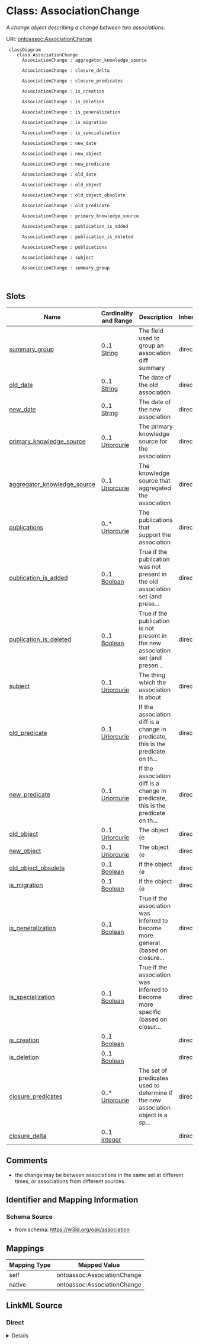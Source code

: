 

# Class: AssociationChange


_A change object describing a change between two associations._





URI: [ontoassoc:AssociationChange](https://w3id.org/oak/association/AssociationChange)




```{mermaid}
 classDiagram
    class AssociationChange
      AssociationChange : aggregator_knowledge_source
        
      AssociationChange : closure_delta
        
      AssociationChange : closure_predicates
        
      AssociationChange : is_creation
        
      AssociationChange : is_deletion
        
      AssociationChange : is_generalization
        
      AssociationChange : is_migration
        
      AssociationChange : is_specialization
        
      AssociationChange : new_date
        
      AssociationChange : new_object
        
      AssociationChange : new_predicate
        
      AssociationChange : old_date
        
      AssociationChange : old_object
        
      AssociationChange : old_object_obsolete
        
      AssociationChange : old_predicate
        
      AssociationChange : primary_knowledge_source
        
      AssociationChange : publication_is_added
        
      AssociationChange : publication_is_deleted
        
      AssociationChange : publications
        
      AssociationChange : subject
        
      AssociationChange : summary_group
        
      
```




<!-- no inheritance hierarchy -->


## Slots

| Name | Cardinality and Range | Description | Inheritance |
| ---  | --- | --- | --- |
| [summary_group](summary_group.md) | 0..1 <br/> [String](String.md) | The field used to group an association diff summary | direct |
| [old_date](old_date.md) | 0..1 <br/> [String](String.md) | The date of the old association | direct |
| [new_date](new_date.md) | 0..1 <br/> [String](String.md) | The date of the new association | direct |
| [primary_knowledge_source](primary_knowledge_source.md) | 0..1 <br/> [Uriorcurie](Uriorcurie.md) | The primary knowledge source for the association | direct |
| [aggregator_knowledge_source](aggregator_knowledge_source.md) | 0..1 <br/> [Uriorcurie](Uriorcurie.md) | The knowledge source that aggregated the association | direct |
| [publications](publications.md) | 0..* <br/> [Uriorcurie](Uriorcurie.md) | The publications that support the association | direct |
| [publication_is_added](publication_is_added.md) | 0..1 <br/> [Boolean](Boolean.md) | True if the publication was not present in the old association set (and prese... | direct |
| [publication_is_deleted](publication_is_deleted.md) | 0..1 <br/> [Boolean](Boolean.md) | True if the publication is not present in the new association set (and presen... | direct |
| [subject](subject.md) | 0..1 <br/> [Uriorcurie](Uriorcurie.md) | The thing which the association is about | direct |
| [old_predicate](old_predicate.md) | 0..1 <br/> [Uriorcurie](Uriorcurie.md) | If the association diff is a change in predicate, this is the predicate on th... | direct |
| [new_predicate](new_predicate.md) | 0..1 <br/> [Uriorcurie](Uriorcurie.md) | If the association diff is a change in predicate, this is the predicate on th... | direct |
| [old_object](old_object.md) | 0..1 <br/> [Uriorcurie](Uriorcurie.md) | The object (e | direct |
| [new_object](new_object.md) | 0..1 <br/> [Uriorcurie](Uriorcurie.md) | The object (e | direct |
| [old_object_obsolete](old_object_obsolete.md) | 0..1 <br/> [Boolean](Boolean.md) | if the object (e | direct |
| [is_migration](is_migration.md) | 0..1 <br/> [Boolean](Boolean.md) | if the object (e | direct |
| [is_generalization](is_generalization.md) | 0..1 <br/> [Boolean](Boolean.md) | True if the association was inferred to become more general (based on closure... | direct |
| [is_specialization](is_specialization.md) | 0..1 <br/> [Boolean](Boolean.md) | True if the association was inferred to become more specific (based on closur... | direct |
| [is_creation](is_creation.md) | 0..1 <br/> [Boolean](Boolean.md) |  | direct |
| [is_deletion](is_deletion.md) | 0..1 <br/> [Boolean](Boolean.md) |  | direct |
| [closure_predicates](closure_predicates.md) | 0..* <br/> [Uriorcurie](Uriorcurie.md) | The set of predicates used to determine if the new association object is a sp... | direct |
| [closure_delta](closure_delta.md) | 0..1 <br/> [Integer](Integer.md) |  | direct |









## Comments

* the change may be between associations in the same set at different times, or associations from different sources.

## Identifier and Mapping Information







### Schema Source


* from schema: https://w3id.org/oak/association





## Mappings

| Mapping Type | Mapped Value |
| ---  | ---  |
| self | ontoassoc:AssociationChange |
| native | ontoassoc:AssociationChange |





## LinkML Source

<!-- TODO: investigate https://stackoverflow.com/questions/37606292/how-to-create-tabbed-code-blocks-in-mkdocs-or-sphinx -->

### Direct

<details>
```yaml
name: AssociationChange
description: A change object describing a change between two associations.
comments:
- the change may be between associations in the same set at different times, or associations
  from different sources.
from_schema: https://w3id.org/oak/association
slots:
- summary_group
- old_date
- new_date
- primary_knowledge_source
- aggregator_knowledge_source
- publications
- publication_is_added
- publication_is_deleted
- subject
- old_predicate
- new_predicate
- old_object
- new_object
- old_object_obsolete
- is_migration
- is_generalization
- is_specialization
- is_creation
- is_deletion
- closure_predicates
- closure_delta

```
</details>

### Induced

<details>
```yaml
name: AssociationChange
description: A change object describing a change between two associations.
comments:
- the change may be between associations in the same set at different times, or associations
  from different sources.
from_schema: https://w3id.org/oak/association
attributes:
  summary_group:
    name: summary_group
    description: The field used to group an association diff summary
    from_schema: https://w3id.org/oak/association
    rank: 1000
    alias: summary_group
    owner: AssociationChange
    domain_of:
    - AssociationChange
    range: string
  old_date:
    name: old_date
    description: The date of the old association
    from_schema: https://w3id.org/oak/association
    rank: 1000
    is_a: date
    mixins:
    - diff_slot
    alias: old_date
    owner: AssociationChange
    domain_of:
    - AssociationChange
    range: string
  new_date:
    name: new_date
    description: The date of the new association
    from_schema: https://w3id.org/oak/association
    rank: 1000
    is_a: date
    mixins:
    - diff_slot
    alias: new_date
    owner: AssociationChange
    domain_of:
    - AssociationChange
    range: string
  primary_knowledge_source:
    name: primary_knowledge_source
    description: The primary knowledge source for the association
    from_schema: https://w3id.org/oak/association
    rank: 1000
    slot_uri: biolink:primary_knowledge_source
    alias: primary_knowledge_source
    owner: AssociationChange
    domain_of:
    - PositiveOrNegativeAssociation
    - ParserConfiguration
    - AssociationChange
    range: uriorcurie
  aggregator_knowledge_source:
    name: aggregator_knowledge_source
    description: The knowledge source that aggregated the association
    from_schema: https://w3id.org/oak/association
    rank: 1000
    slot_uri: biolink:aggregator_knowledge_source
    alias: aggregator_knowledge_source
    owner: AssociationChange
    domain_of:
    - PositiveOrNegativeAssociation
    - ParserConfiguration
    - AssociationChange
    range: uriorcurie
  publications:
    name: publications
    description: The publications that support the association
    from_schema: https://w3id.org/oak/association
    rank: 1000
    slot_uri: biolink:publications
    multivalued: true
    alias: publications
    owner: AssociationChange
    domain_of:
    - PositiveOrNegativeAssociation
    - AssociationChange
    range: uriorcurie
  publication_is_added:
    name: publication_is_added
    description: True if the publication was not present in the old association set
      (and present in the new)
    from_schema: https://w3id.org/oak/association
    rank: 1000
    mixins:
    - diff_slot
    alias: publication_is_added
    owner: AssociationChange
    domain_of:
    - AssociationChange
    range: boolean
  publication_is_deleted:
    name: publication_is_deleted
    description: True if the publication is not present in the new association set
      (and present in the old)
    from_schema: https://w3id.org/oak/association
    rank: 1000
    mixins:
    - diff_slot
    alias: publication_is_deleted
    owner: AssociationChange
    domain_of:
    - AssociationChange
    range: boolean
  subject:
    name: subject
    description: The thing which the association is about.
    comments:
    - it is conventional for the subject to be the "entity" and the object to be the
      ontological descriptor
    from_schema: https://w3id.org/oak/association
    exact_mappings:
    - oa:hasBody
    rank: 1000
    slot_uri: rdf:subject
    alias: subject
    owner: AssociationChange
    domain_of:
    - PositiveOrNegativeAssociation
    - AssociationChange
    slot_group: core_triple
    range: uriorcurie
  old_predicate:
    name: old_predicate
    description: If the association diff is a change in predicate, this is the predicate
      on the old association
    from_schema: https://w3id.org/oak/association
    rank: 1000
    is_a: predicate
    mixins:
    - diff_slot
    alias: old_predicate
    owner: AssociationChange
    domain_of:
    - AssociationChange
    range: uriorcurie
  new_predicate:
    name: new_predicate
    description: If the association diff is a change in predicate, this is the predicate
      on the new association
    from_schema: https://w3id.org/oak/association
    rank: 1000
    is_a: predicate
    mixins:
    - diff_slot
    alias: new_predicate
    owner: AssociationChange
    domain_of:
    - AssociationChange
    range: uriorcurie
  old_object:
    name: old_object
    description: The object (e.g. term) on the old association
    from_schema: https://w3id.org/oak/association
    rank: 1000
    is_a: object
    mixins:
    - diff_slot
    alias: old_object
    owner: AssociationChange
    domain_of:
    - AssociationChange
    range: uriorcurie
  new_object:
    name: new_object
    description: The object (e.g. term) on the new association
    from_schema: https://w3id.org/oak/association
    rank: 1000
    is_a: object
    mixins:
    - diff_slot
    alias: new_object
    owner: AssociationChange
    domain_of:
    - AssociationChange
    range: uriorcurie
  old_object_obsolete:
    name: old_object_obsolete
    description: if the object (e.g. term) of the old object has been obsoleted, this
      is true
    from_schema: https://w3id.org/oak/association
    rank: 1000
    mixins:
    - diff_slot
    alias: old_object_obsolete
    owner: AssociationChange
    domain_of:
    - AssociationChange
    range: boolean
  is_migration:
    name: is_migration
    description: if the object (e.g. term) of the old object has been obsoleted, and
      the object has been migrated (either automatically or manually) to a new object
      based on obsoletion migration metadata, this is True
    from_schema: https://w3id.org/oak/association
    rank: 1000
    mixins:
    - diff_slot
    alias: is_migration
    owner: AssociationChange
    domain_of:
    - AssociationChange
    range: boolean
  is_generalization:
    name: is_generalization
    description: True if the association was inferred to become more general (based
      on closure predicates). Note that depending on the tool, this may be inferred,
      if there is no explicit association-level migration information.
    from_schema: https://w3id.org/oak/association
    rank: 1000
    mixins:
    - diff_slot
    alias: is_generalization
    owner: AssociationChange
    domain_of:
    - AssociationChange
    range: boolean
  is_specialization:
    name: is_specialization
    description: True if the association was inferred to become more specific (based
      on closure predicates). Note that depending on the tool, this may be inferred,
      if there is no explicit association-level migration information.
    from_schema: https://w3id.org/oak/association
    rank: 1000
    mixins:
    - diff_slot
    alias: is_specialization
    owner: AssociationChange
    domain_of:
    - AssociationChange
    range: boolean
  is_creation:
    name: is_creation
    from_schema: https://w3id.org/oak/association
    rank: 1000
    mixins:
    - diff_slot
    alias: is_creation
    owner: AssociationChange
    domain_of:
    - AssociationChange
    range: boolean
  is_deletion:
    name: is_deletion
    from_schema: https://w3id.org/oak/association
    rank: 1000
    mixins:
    - diff_slot
    alias: is_deletion
    owner: AssociationChange
    domain_of:
    - AssociationChange
    range: boolean
  closure_predicates:
    name: closure_predicates
    description: The set of predicates used to determine if the new association object
      is a specialization or generalization of the old one.
    from_schema: https://w3id.org/oak/association
    rank: 1000
    multivalued: true
    alias: closure_predicates
    owner: AssociationChange
    domain_of:
    - AssociationChange
    range: uriorcurie
  closure_delta:
    name: closure_delta
    from_schema: https://w3id.org/oak/association
    rank: 1000
    alias: closure_delta
    owner: AssociationChange
    domain_of:
    - AssociationChange
    range: integer

```
</details>
